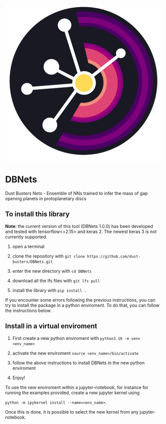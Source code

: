 ![icon](icon/hr.png)
# DBNets
Dust Busters Nets - Ensemble of NNs trained to infer the mass of gap opening planets in protoplanetary discs

## To install this library

__Note__: the current version of this tool (DBNets 1.0.0) has been developed and tested with tensorflow<=2.15> and keras 2. The newest keras 3 is not currently supported.

1) open a terminal

2) clone the repository with `git clone https://github.com/dust-busters/DBNets.git` 

2) enter the new directory with `cd DBNets`
   
3) download all the lfs files with `git lfs pull` 

5) install the library with `pip install .`

If you encounter some errors following the previous instructions, you can try to install the package in a python enviroment. To do that, you can follow the instructions below.

## Install in a virtual enviroment

1) First create a new python enviroment with `python3.10 -m venv <env_name>`

2) activate the new enviroment `source <env_name>/bin/activate`

3) follow the above instructions to install DBNets in the new python enviroment

4) Enjoy!

To use the new enviroment within a jupyter-notebook, for instance for running the examples provided, create a new jupyter kernel using

`python -m ipykernel install --name=<env_name>`.

Once this is done, it is possible to select the new kernel from any jupyter-notebook.


